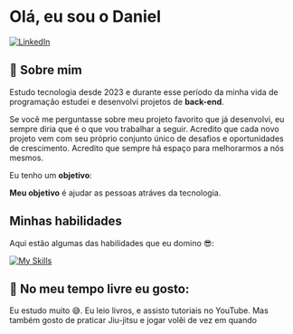 # Olá, eu sou o Daniel

[![LinkedIn][linkedin-shield]][linkedin-url]

## 👦 **Sobre mim**

Estudo tecnologia desde 2023 e durante esse período da minha vida de programação estudei e desenvolvi projetos de **back-end**.

Se você me perguntasse sobre meu projeto favorito que já desenvolvi, eu sempre diria que é o que vou trabalhar a seguir. Acredito que cada novo projeto vem com seu próprio conjunto único de desafios e oportunidades de crescimento. Acredito que sempre há espaço para melhorarmos a nós mesmos.

Eu tenho um **objetivo**:

**Meu objetivo** é ajudar as pessoas atráves da tecnologia.

## **Minhas habilidades**

Aqui estão algumas das habilidades que eu domino 😎:

[![My Skills](https://skillicons.dev/icons?i=cs,dotnet,azure,mysql)](https://skillicons.dev)

## 🍿 No meu tempo livre eu gosto:

Eu estudo muito 😅. Eu leio livros, e assisto tutoriais no YouTube. Mas também gosto de praticar Jiu-jitsu e jogar volêi de vez em quando
<!--- Shields -->
[linkedin-shield]: https://img.shields.io/badge/LinkedIn-074F97?&style=for-the-badge&logo=LinkedIn&logoColor=white

[instagram-shield]: https://img.shields.io/badge/Instagram-A5112D?&style=for-the-badge&logo=Instagram&logoColor=white

[buy-me-book-shield]: https://img.shields.io/badge/-buy_me_a_book-gray?logo=buy-me-a-coffee&style=for-the-badge&logoColor=white

[udemy-shield]: https://img.shields.io/badge/udemy-b42fe9?logo=udemy&style=for-the-badge&logoColor=white

<!--- Urls ---->
[linkedin-url]: https://www.linkedin.com/in/danichagasdev/
